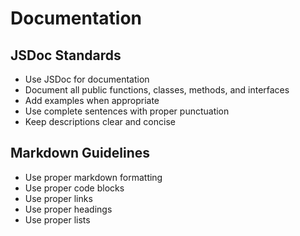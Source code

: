 # Documentation

## JSDoc Standards
- Use JSDoc for documentation
- Document all public functions, classes, methods, and interfaces
- Add examples when appropriate
- Use complete sentences with proper punctuation
- Keep descriptions clear and concise

## Markdown Guidelines
- Use proper markdown formatting
- Use proper code blocks
- Use proper links
- Use proper headings
- Use proper lists 